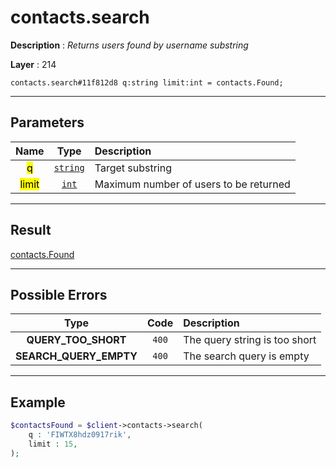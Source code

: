 # contacts.search

**Description** : *Returns users found by username substring*

**Layer** : 214

```tl
contacts.search#11f812d8 q:string limit:int = contacts.Found;
```

---

## Parameters

| Name | Type | Description |
| :---: | :---: | :--- |
| <mark>q</mark> | [`string`](type/string) | Target substring |
| <mark>limit</mark> | [`int`](type/int) | Maximum number of users to be returned |

---

## Result

[contacts.Found](type/contacts.Found)

---

## Possible Errors

| Type | Code | Description |
| :---: | :---: | :--- |
| **QUERY_TOO_SHORT** | `400` | The query string is too short |
| **SEARCH_QUERY_EMPTY** | `400` | The search query is empty |

---

## Example

```php
$contactsFound = $client->contacts->search(
	q : 'FIWTX8hdz0917rik',
	limit : 15,
);
```